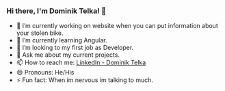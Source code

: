 ### Hi there, I'm Dominik Telka! 👋

- 🔭 I’m currently working on website when you can put information about your stolen bike.
- 🌱 I’m currently learning Angular.
- 👯 I’m looking to my first job as Developer.
- 💬 Ask me about my current projects.
- 📫 How to reach me: [LinkedIn - Dominik Telka](https://www.linkedin.com/in/dominik-telka-203102183/)
- 😄 Pronouns: He/His
- ⚡ Fun fact: When im nervous im talking to much.
